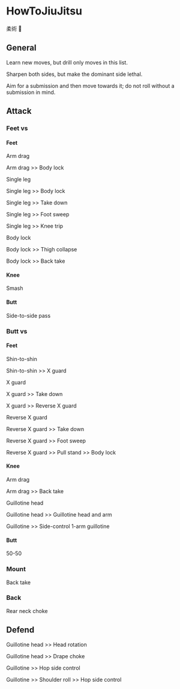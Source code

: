 # HowToJiuJitsu

柔術 🥋

## General

Learn new moves, but drill only moves in this list.

Sharpen both sides, but make the dominant side lethal.

Aim for a submission and then move towards it; do not roll without a submission in mind.

## Attack

### Feet vs

#### Feet

Arm drag

Arm drag >> Body lock

Single leg

Single leg >> Body lock

Single leg >> Take down

Single leg >> Foot sweep

Single leg >> Knee trip

Body lock

Body lock >> Thigh collapse

Body lock >> Back take

#### Knee

Smash

#### Butt

Side-to-side pass

### Butt vs

#### Feet

Shin-to-shin

Shin-to-shin >> X guard

X guard

X guard >> Take down

X guard >> Reverse X guard

Reverse X guard

Reverse X guard >> Take down

Reverse X guard >> Foot sweep

Reverse X guard >> Pull stand >> Body lock

#### Knee

Arm drag

Arm drag >> Back take

Guillotine head

Guillotine head >> Guillotine head and arm

Guillotine >> Side-control 1-arm guillotine

#### Butt

50-50

### Mount

Back take

### Back

Rear neck choke

## Defend

Guillotine head >> Head rotation

Guillotine head >> Drape choke

Guillotine >> Hop side control

Guillotine >> Shoulder roll >> Hop side control
